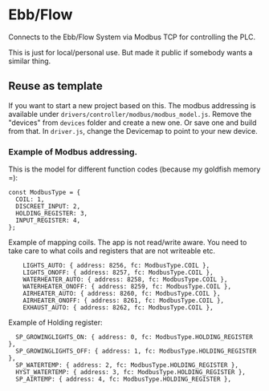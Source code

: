 # Ebb/Flow

Connects to the Ebb/Flow System via Modbus TCP for controlling the PLC.

This is just for local/personal use. But made it public if somebody wants a similar thing.


## Reuse as template

If you want to start a new project based on this. The modbus addressing is available under  ```drivers/controller/modbus/modbus_model.js```.
Remove the "devices" from ```devices``` folder and create a new one. Or save one and build from that. In ```driver.js```, change the Devicemap to point to your new device.

### Example of Modbus addressing.

This is the model for different function codes (because my goldfish memory =):
```
const ModbusType = {
  COIL: 1,
  DISCREET_INPUT: 2,
  HOLDING_REGISTER: 3,
  INPUT_REGISTER: 4,
};
```

Example of mapping coils. The app is not read/write aware. You need to take care to what coils and registers that are not writeable etc.
```
    LIGHTS_AUTO: { address: 8256, fc: ModbusType.COIL },
    LIGHTS_ONOFF: { address: 8257, fc: ModbusType.COIL },
    WATERHEATER_AUTO: { address: 8258, fc: ModbusType.COIL },
    WATERHEATER_ONOFF: { address: 8259, fc: ModbusType.COIL },
    AIRHEATER_AUTO: { address: 8260, fc: ModbusType.COIL },
    AIRHEATER_ONOFF: { address: 8261, fc: ModbusType.COIL },
    EXHAUST_AUTO: { address: 8262, fc: ModbusType.COIL },
```

Example of Holding register:
```
  SP_GROWINGLIGHTS_ON: { address: 0, fc: ModbusType.HOLDING_REGISTER },
  SP_GROWINGLIGHTS_OFF: { address: 1, fc: ModbusType.HOLDING_REGISTER },
  SP_WATERTEMP: { address: 2, fc: ModbusType.HOLDING_REGISTER },
  HYST_WATERTEMP: { address: 3, fc: ModbusType.HOLDING_REGISTER },
  SP_AIRTEMP: { address: 4, fc: ModbusType.HOLDING_REGISTER },
```